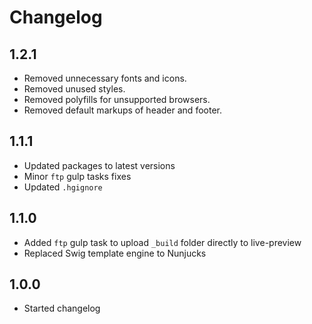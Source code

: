 # Changelog

## 1.2.1

- Removed unnecessary fonts and icons.
- Removed unused styles.
- Removed polyfills for unsupported browsers.
- Removed default markups of header and footer.

## 1.1.1

- Updated packages to latest versions
- Minor `ftp` gulp tasks fixes
- Updated `.hgignore`

## 1.1.0

- Added `ftp` gulp task to upload `_build` folder directly to live-preview
- Replaced Swig template engine to Nunjucks

## 1.0.0

- Started changelog
